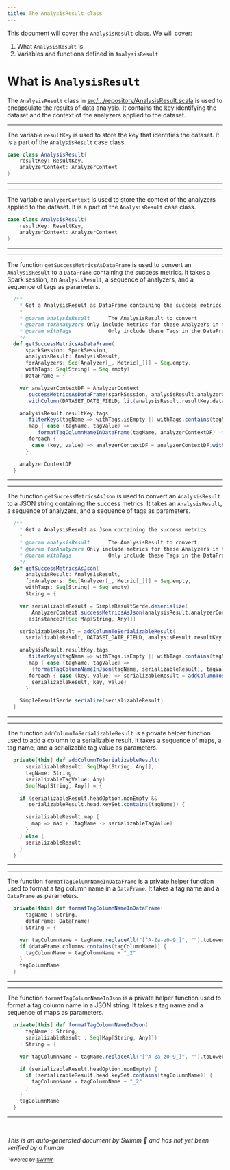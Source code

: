 ```yaml
---
title: The AnalysisResult class
---
```

This document will cover the <SwmToken path="src/main/scala/com/amazon/deequ/repository/AnalysisResult.scala" pos="25:4:4" line-data="case class AnalysisResult(">`AnalysisResult`</SwmToken> class. We will cover:

1. What <SwmToken path="src/main/scala/com/amazon/deequ/repository/AnalysisResult.scala" pos="25:4:4" line-data="case class AnalysisResult(">`AnalysisResult`</SwmToken> is
2. Variables and functions defined in <SwmToken path="src/main/scala/com/amazon/deequ/repository/AnalysisResult.scala" pos="25:4:4" line-data="case class AnalysisResult(">`AnalysisResult`</SwmToken>

# What is <SwmToken path="src/main/scala/com/amazon/deequ/repository/AnalysisResult.scala" pos="25:4:4" line-data="case class AnalysisResult(">`AnalysisResult`</SwmToken>

The <SwmToken path="src/main/scala/com/amazon/deequ/repository/AnalysisResult.scala" pos="25:4:4" line-data="case class AnalysisResult(">`AnalysisResult`</SwmToken> class in <SwmPath>[src/…/repository/AnalysisResult.scala](src/main/scala/com/amazon/deequ/repository/AnalysisResult.scala)</SwmPath> is used to encapsulate the results of data analysis. It contains the key identifying the dataset and the context of the analyzers applied to the dataset.

<SwmSnippet path="/src/main/scala/com/amazon/deequ/repository/AnalysisResult.scala" line="25">

---

The variable <SwmToken path="src/main/scala/com/amazon/deequ/repository/AnalysisResult.scala" pos="26:1:1" line-data="    resultKey: ResultKey,">`resultKey`</SwmToken> is used to store the key that identifies the dataset. It is a part of the <SwmToken path="src/main/scala/com/amazon/deequ/repository/AnalysisResult.scala" pos="25:4:4" line-data="case class AnalysisResult(">`AnalysisResult`</SwmToken> case class.

```scala
case class AnalysisResult(
    resultKey: ResultKey,
    analyzerContext: AnalyzerContext
)
```

---

</SwmSnippet>

<SwmSnippet path="/src/main/scala/com/amazon/deequ/repository/AnalysisResult.scala" line="25">

---

The variable <SwmToken path="src/main/scala/com/amazon/deequ/repository/AnalysisResult.scala" pos="27:1:1" line-data="    analyzerContext: AnalyzerContext">`analyzerContext`</SwmToken> is used to store the context of the analyzers applied to the dataset. It is a part of the <SwmToken path="src/main/scala/com/amazon/deequ/repository/AnalysisResult.scala" pos="25:4:4" line-data="case class AnalysisResult(">`AnalysisResult`</SwmToken> case class.

```scala
case class AnalysisResult(
    resultKey: ResultKey,
    analyzerContext: AnalyzerContext
)
```

---

</SwmSnippet>

<SwmSnippet path="/src/main/scala/com/amazon/deequ/repository/AnalysisResult.scala" line="34">

---

The function <SwmToken path="src/main/scala/com/amazon/deequ/repository/AnalysisResult.scala" pos="41:3:3" line-data="  def getSuccessMetricsAsDataFrame(">`getSuccessMetricsAsDataFrame`</SwmToken> is used to convert an <SwmToken path="src/main/scala/com/amazon/deequ/repository/AnalysisResult.scala" pos="35:7:7" line-data="    * Get a AnalysisResult as DataFrame containing the success metrics">`AnalysisResult`</SwmToken> to a <SwmToken path="src/main/scala/com/amazon/deequ/repository/AnalysisResult.scala" pos="35:11:11" line-data="    * Get a AnalysisResult as DataFrame containing the success metrics">`DataFrame`</SwmToken> containing the success metrics. It takes a Spark session, an <SwmToken path="src/main/scala/com/amazon/deequ/repository/AnalysisResult.scala" pos="35:7:7" line-data="    * Get a AnalysisResult as DataFrame containing the success metrics">`AnalysisResult`</SwmToken>, a sequence of analyzers, and a sequence of tags as parameters.

```scala
  /**
    * Get a AnalysisResult as DataFrame containing the success metrics
    *
    * @param analysisResult      The AnalysisResult to convert
    * @param forAnalyzers Only include metrics for these Analyzers in the DataFrame
    * @param withTags            Only include these Tags in the DataFrame
    */
  def getSuccessMetricsAsDataFrame(
      sparkSession: SparkSession,
      analysisResult: AnalysisResult,
      forAnalyzers: Seq[Analyzer[_, Metric[_]]] = Seq.empty,
      withTags: Seq[String] = Seq.empty)
    : DataFrame = {

    var analyzerContextDF = AnalyzerContext
      .successMetricsAsDataFrame(sparkSession, analysisResult.analyzerContext, forAnalyzers)
      .withColumn(DATASET_DATE_FIELD, lit(analysisResult.resultKey.dataSetDate))

    analysisResult.resultKey.tags
      .filterKeys(tagName => withTags.isEmpty || withTags.contains(tagName))
      .map { case (tagName, tagValue) =>
          formatTagColumnNameInDataFrame(tagName, analyzerContextDF) -> tagValue}
      .foreach {
        case (key, value) => analyzerContextDF = analyzerContextDF.withColumn(key, lit(value))
      }

    analyzerContextDF
  }
```

---

</SwmSnippet>

<SwmSnippet path="/src/main/scala/com/amazon/deequ/repository/AnalysisResult.scala" line="63">

---

The function <SwmToken path="src/main/scala/com/amazon/deequ/repository/AnalysisResult.scala" pos="70:3:3" line-data="  def getSuccessMetricsAsJson(">`getSuccessMetricsAsJson`</SwmToken> is used to convert an <SwmToken path="src/main/scala/com/amazon/deequ/repository/AnalysisResult.scala" pos="64:7:7" line-data="    * Get a AnalysisResult as Json containing the success metrics">`AnalysisResult`</SwmToken> to a JSON string containing the success metrics. It takes an <SwmToken path="src/main/scala/com/amazon/deequ/repository/AnalysisResult.scala" pos="64:7:7" line-data="    * Get a AnalysisResult as Json containing the success metrics">`AnalysisResult`</SwmToken>, a sequence of analyzers, and a sequence of tags as parameters.

```scala
  /**
    * Get a AnalysisResult as Json containing the success metrics
    *
    * @param analysisResult      The AnalysisResult to convert
    * @param forAnalyzers Only include metrics for these Analyzers in the DataFrame
    * @param withTags            Only include these Tags in the DataFrame
    */
  def getSuccessMetricsAsJson(
      analysisResult: AnalysisResult,
      forAnalyzers: Seq[Analyzer[_, Metric[_]]] = Seq.empty,
      withTags: Seq[String] = Seq.empty)
    : String = {

    var serializableResult = SimpleResultSerde.deserialize(
        AnalyzerContext.successMetricsAsJson(analysisResult.analyzerContext, forAnalyzers))
      .asInstanceOf[Seq[Map[String, Any]]]

    serializableResult = addColumnToSerializableResult(
      serializableResult, DATASET_DATE_FIELD, analysisResult.resultKey.dataSetDate)

    analysisResult.resultKey.tags
      .filterKeys(tagName => withTags.isEmpty || withTags.contains(tagName))
      .map { case (tagName, tagValue) =>
        (formatTagColumnNameInJson(tagName, serializableResult), tagValue)}
      .foreach { case (key, value) => serializableResult = addColumnToSerializableResult(
        serializableResult, key, value)
      }

    SimpleResultSerde.serialize(serializableResult)
  }
```

---

</SwmSnippet>

<SwmSnippet path="/src/main/scala/com/amazon/deequ/repository/AnalysisResult.scala" line="94">

---

The function <SwmToken path="src/main/scala/com/amazon/deequ/repository/AnalysisResult.scala" pos="94:8:8" line-data="  private[this] def addColumnToSerializableResult(">`addColumnToSerializableResult`</SwmToken> is a private helper function used to add a column to a serializable result. It takes a sequence of maps, a tag name, and a serializable tag value as parameters.

```scala
  private[this] def addColumnToSerializableResult(
      serializableResult: Seq[Map[String, Any]],
      tagName: String,
      serializableTagValue: Any)
    : Seq[Map[String, Any]] = {

    if (serializableResult.headOption.nonEmpty &&
      !serializableResult.head.keySet.contains(tagName)) {

      serializableResult.map {
        map => map + (tagName -> serializableTagValue)
      }
    } else {
      serializableResult
    }
  }
```

---

</SwmSnippet>

<SwmSnippet path="/src/main/scala/com/amazon/deequ/repository/AnalysisResult.scala" line="111">

---

The function <SwmToken path="src/main/scala/com/amazon/deequ/repository/AnalysisResult.scala" pos="111:8:8" line-data="  private[this] def formatTagColumnNameInDataFrame(">`formatTagColumnNameInDataFrame`</SwmToken> is a private helper function used to format a tag column name in a <SwmToken path="src/main/scala/com/amazon/deequ/repository/AnalysisResult.scala" pos="113:4:4" line-data="      dataFrame: DataFrame)">`DataFrame`</SwmToken>. It takes a tag name and a <SwmToken path="src/main/scala/com/amazon/deequ/repository/AnalysisResult.scala" pos="113:4:4" line-data="      dataFrame: DataFrame)">`DataFrame`</SwmToken> as parameters.

```scala
  private[this] def formatTagColumnNameInDataFrame(
      tagName : String,
      dataFrame: DataFrame)
    : String = {

    var tagColumnName = tagName.replaceAll("[^A-Za-z0-9_]", "").toLowerCase
    if (dataFrame.columns.contains(tagColumnName)) {
      tagColumnName = tagColumnName + "_2"
    }
    tagColumnName
  }
```

---

</SwmSnippet>

<SwmSnippet path="/src/main/scala/com/amazon/deequ/repository/AnalysisResult.scala" line="123">

---

The function <SwmToken path="src/main/scala/com/amazon/deequ/repository/AnalysisResult.scala" pos="123:8:8" line-data="  private[this] def formatTagColumnNameInJson(">`formatTagColumnNameInJson`</SwmToken> is a private helper function used to format a tag column name in a JSON string. It takes a tag name and a sequence of maps as parameters.

```scala
  private[this] def formatTagColumnNameInJson(
      tagName : String,
      serializableResult : Seq[Map[String, Any]])
    : String = {

    var tagColumnName = tagName.replaceAll("[^A-Za-z0-9_]", "").toLowerCase

    if (serializableResult.headOption.nonEmpty) {
      if (serializableResult.head.keySet.contains(tagColumnName)) {
        tagColumnName = tagColumnName + "_2"
      }
    }
    tagColumnName
  }
```

---

</SwmSnippet>

&nbsp;

*This is an auto-generated document by Swimm 🌊 and has not yet been verified by a human*

<SwmMeta version="3.0.0" repo-id="Z2l0aHViJTNBJTNBZGVlcXUlM0ElM0Fhd3NsYWJz" repo-name="deequ"><sup>Powered by [Swimm](/)</sup></SwmMeta>
